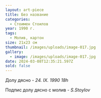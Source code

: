 ```yaml
---
layout: art-piece
title: Без название
categories:
  - Стоимен Стоилов
year: 1990 г.
tags:
  - Молив, картон
size: 21х23 см
thumbnail: /images/uploads/image-017.jpg
gallery:
  - image: /images/uploads/image-017.jpg
date: 2024-03-08T12:35:21.597Z
sold: false
---
```

Долу дясно - *24. IX. 1990 18h*

Подпис долу дясно с молив - *S.Stoylov*
